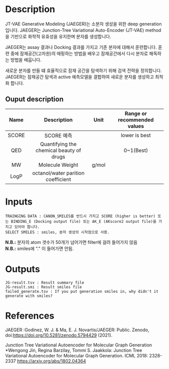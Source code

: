 # Description

JT-VAE Generative Modeling (JAEGER)는 소분자 생성을 위한 deep generation 입니다. JAEGER는 Junction-Tree Variational Auto-Encoder (JT-VAE) method을 기반으로 화학적 유효성을 유지한며 분자를 생성합니다.

JAEGER는 assay 결과나 Docking 결과를 가지고 기존 분자에 대해서 훈련합니다. 훈련 중에 잠재공간(고차원)의 매핑하는 방법을 배우고 잠재공간에서 다시 분자로 해독하는 방법을 배웁니다.

새로운 분자를 만들 떄 효율적으로 잠재 공간을 탐색하기 위해 검색 전략을 정의합니다. JAEGER는 잠재공간 탐색과 active 예측모델을 결합하여 새로운 분자를 생성하고 최적화 합니다.

## Ouput description
|Name|Description|Unit|Range or recommended values|
|:-:|:-:|:-:|:-:|
|SCORE|SCORE 예측||lower is best|
|QED|Quantifying the chemical beauty of drugs||0~1(Best)|
|MW|Molecule Weight|g/mol||
|LogP|octanol/water parition coefficient|||

# Inputs
```
TRAINGING DATA : CANON_SMILES를 반드시 가지고 SCORE (higher is better) 또는 BINDING_E (Docking output file) 또는 AK_E (AKscore2 output file)을 가지고 있어야 합니다.
SELECT SMILES : smiles, 분자 생성의 시작점으로 사용.
```


**N.B.:** 분자의 atom 갯수가 50개가 넘어가면 filter에 걸려 들어가지 않음\
**N.B.:** smiles에 "." 이 들어가면 안됨.
# Outputs
```
JG-result.tsv : Result summary file
JG-result.smi : Result smiles file
failed_generate.tsv : If you put generation smiles in, why didn't it generate with smiles?
```
# References
JAEGER :Godinez, W. J. & Ma, E. J. Novartis/JAEGER: Public. Zenodo, doi:https://doi.org/10.5281/zenodo.5794429 (2021).

Junction Tree Variational Autoencoder for Molecular Graph Generation\
*Wengong Jin, Regina Barzilay, Tommi S. Jaakkola: Junction Tree Variational Autoencoder for Molecular Graph Generation. ICML 2018: 2328-2337 https://arxiv.org/abs/1802.04364
